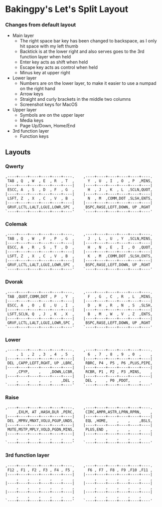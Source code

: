 Bakingpy's Let's Split Layout
============================

### Changes from default layout

- Main layer
    - The right space bar key has been changed to backspace, as I only hit space with my left thumb
    - Backtick is at the lower right and also serves goes to the 3rd function layer when held
    - Enter key acts as shift when held
    - Escape key acts as control when held
    - Minus key at upper right
- Lower layer
    - Numbers are on the lower layer, to make it easier to use a numpad on the right hand
    - Arrow keys
    - Straight and curly brackets in the middle two columns
    - Screenshot keys for MacOS
- Upper layer
    - Symbols are on the upper layer
    - Media keys
    - Page Up/Down, Home/End
- 3rd function layer
    - Function keys

## Layouts

### Qwerty

```
,----+----+----+----+----+----.    ,----+----+----+----+----+----.
 TAB , Q  , W  , E  , R  , T  ,      Y  , U  , I  , O  , P  ,MINS,
|----+----+----+----+----+----|    |----+----+----+----+----+----|
 ESCC, A  , S  , D  , F  , G  ,      H  , J  , K  , L  ,SCLN,QUOT,
|----+----+----+----+----+----|    |----+----+----+----+----+----|
 LSFT, Z  , X  , C  , V  , B  ,      N  , M  ,COMM,DOT ,SLSH,ENTS,
|----+----+----+----+----+----|    |----+----+----+----+----+----|
 GRVF,LCTL,LALT,LGUI,LOWR,SPC ,     BSPC,RASE,LEFT,DOWN, UP ,RGHT
`----+----+----+----+----+----'    `----+----+----+----+----+----'
```

### Colemak

```
,----+----+----+----+----+----.    ,----+----+----+----+----+----.
 TAB , Q  , W  , F  , P  , G  ,      J  , L  , U  , Y  ,SCLN,MINS,
|----+----+----+----+----+----|    |----+----+----+----+----+----|
 ESCC, A  , R  , S  , T  , D  ,      H  , N  , E  , I  , O  ,QUOT,
|----+----+----+----+----+----|    |----+----+----+----+----+----|
 LSFT, Z  , X  , C  , V  , B  ,      K  , M  ,COMM,DOT ,SLSH,ENTS,
|----+----+----+----+----+----|    |----+----+----+----+----+----|
 GRVF,LCTL,LALT,LGUI,LOWR,SPC ,     BSPC,RASE,LEFT,DOWN, UP ,RGHT
`----+----+----+----+----+----'    `----+----+----+----+----+----'
```

### Dvorak

```
,----+----+----+----+----+----.    ,----+----+----+----+----+----.
 TAB ,QUOT,COMM,DOT , P  , Y  ,      F  , G  , C  , R  , L  ,MINS,
|----+----+----+----+----+----|    |----+----+----+----+----+----|
 ESCC, A  , O  , E  , U  , I  ,      D  , H  , R  , N  , S  ,SLSH,
|----+----+----+----+----+----|    |----+----+----+----+----+----|
 LSFT,SCLN, Q  , J  , K  , X  ,      B  , M  , W  , V  , Z  ,ENTS,
|----+----+----+----+----+----|    |----+----+----+----+----+----|
 GRVF,LCTL,LALT,LGUI,LOWR,SPC ,     BSPC,RASE,LEFT,DOWN, UP ,RGHT
`----+----+----+----+----+----'    `----+----+----+----+----+----'
```

### Lower

```
,----+----+----+----+----+----.    ,----+----+----+----+----+----.
     , 1  , 2  , 3  , 4  , 5  ,      6  , 7  , 8  , 9  , 0  ,    ,
|----+----+----+----+----+----|    |----+----+----+----+----+----|
 DEL ,CAPP,LEFT,RGHT, UP ,LBRC,     RBRC, P4 , P5 , P6 ,PLUS,PIPE,
|----+----+----+----+----+----|    |----+----+----+----+----+----|
     ,CPYP,    ,    ,DOWN,LCBR,     RCBR, P1 , P2 , P3 ,MINS,    ,
|----+----+----+----+----+----|    |----+----+----+----+----+----|
     ,    ,    ,    ,    ,DEL ,     DEL ,    , P0 ,PDOT,    ,
`----+----+----+----+----+----'    `----+----+----+----+----+----'
```

### Raise

```
,----+----+----+----+----+----.    ,----+----+----+----+----+----.
     ,EXLM, AT ,HASH,DLR ,PERC,     CIRC,AMPR,ASTR,LPRN,RPRN,    ,
|----+----+----+----+----+----|    |----+----+----+----+----+----|
 DEL ,MPRV,MNXT,VOLU,PGUP,UNDS,     EQL ,HOME,    ,    ,    ,BSLS,
|----+----+----+----+----+----|    |----+----+----+----+----+----|
 MUTE,MSTP,MPLY,VOLD,PGDN,MINS,     PLUS,END ,    ,    ,    ,    ,
|----+----+----+----+----+----|    |----+----+----+----+----+----|
     ,    ,    ,    ,    ,    ,         ,    ,    ,    ,    ,    
`----+----+----+----+----+----'    `----+----+----+----+----+----'
```

### 3rd function layer

```
,----+----+----+----+----+----.    ,----+----+----+----+----+----.
 F12 , F1 , F2 , F3 , F4 , F5 ,      F6 , F7 , F8 , F9 ,F10 ,F11 ,
|----+----+----+----+----+----|    |----+----+----+----+----+----|
     ,    ,    ,    ,    ,    ,         ,    ,    ,    ,    ,    ,
|----+----+----+----+----+----|    |----+----+----+----+----+----|
     ,    ,    ,    ,    ,    ,         ,    ,    ,    ,    ,    ,
|----+----+----+----+----+----|    |----+----+----+----+----+----|
     ,    ,    ,    ,    ,    ,         ,    ,    ,    ,    ,   
`----+----+----+----+----+----'    `----+----+----+----+----+----'
```
